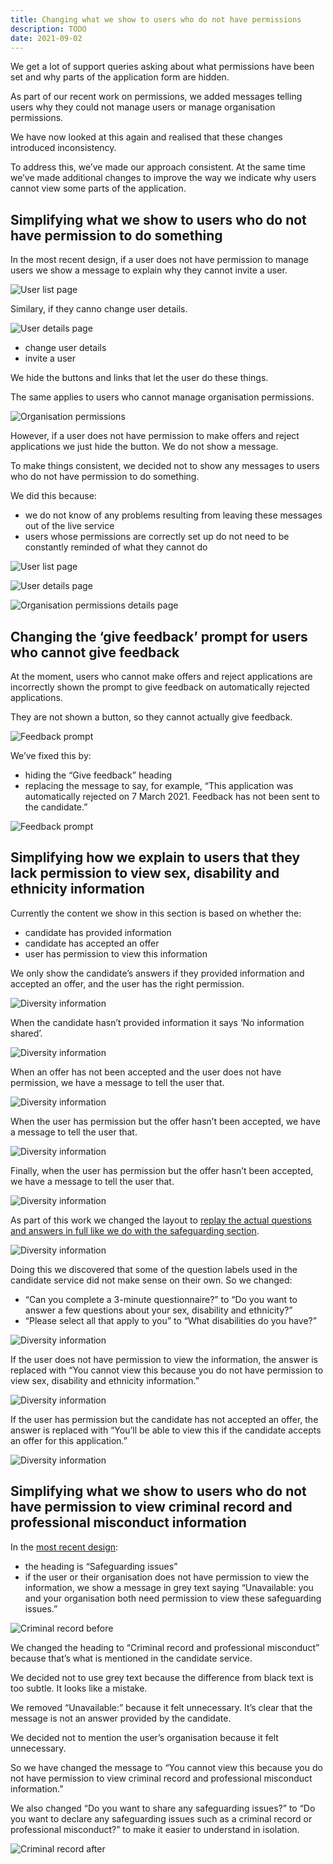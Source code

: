```yaml
---
title: Changing what we show to users who do not have permissions
description: TODO
date: 2021-09-02
---
```


We get a lot of support queries asking about what permissions have been set and why parts of the application form are hidden.

As part of our recent work on permissions, we added messages telling users why they could not manage users or manage organisation permissions.

We have now looked at this again and realised that these changes introduced inconsistency.

To address this, we’ve made our approach consistent. At the same time we’ve made additional changes to improve the way we indicate why users cannot view some parts of the application.

## Simplifying what we show to users who do not have permission to do something

In the most recent design, if a user does not have permission to manage users we show a message to explain why they cannot invite a user.

![User list page](user-list--no-permissions.png)

Similary, if they canno change user details.

![User details page](user-details--no-permissions.png)

- change user details
- invite a user

We hide the buttons and links that let the user do these things.

The same applies to users who cannot manage organisation permissions.

![Organisation permissions](organisation-permissions--no-permissions.png)

However, if a user does not have permission to make offers and reject applications we just hide the button. We do not show a message.

To make things consistent, we decided not to show any messages to users who do not have permission to do something.

We did this because:

- we do not know of any problems resulting from leaving these messages out of the live service
- users whose permissions are correctly set up do not need to be constantly reminded of what they cannot do

![User list page](user-list.png)

![User details page](user-details.png)

![Organisation permissions details page](organisation-permissions.png)

## Changing the ‘give feedback’ prompt for users who cannot give feedback

At the moment, users who cannot make offers and reject applications are incorrectly shown the prompt to give feedback on automatically rejected applications.

They are not shown a button, so they cannot actually give feedback.

![Feedback prompt](feedback--live.png)

We’ve fixed this by:

- hiding the “Give feedback” heading
- replacing the message to say, for example, “This application was automatically rejected on 7 March 2021. Feedback has not been sent to the candidate.”

![Feedback prompt](feedback--new.png)

## Simplifying how we explain to users that they lack permission to view sex, disability and ethnicity information

Currently the content we show in this section is based on whether the:

- candidate has provided information
- candidate has accepted an offer
- user has permission to view this information

We only show the candidate’s answers if they provided information and accepted an offer, and the user has the right permission.

![Diversity information](diversity--can-view.png)

When the candidate hasn’t provided information it says ‘No information shared’.

![Diversity information](diversity--no-info.png)

When an offer has not been accepted and the user does not have permission, we have a message to tell the user that.

![Diversity information](diversity--not-accepted-and-cannot-view.png)

When the user has permission but the offer hasn’t been accepted, we have a message to tell the user that.

![Diversity information](diversity--not-accepted-but-can-view.png)

Finally, when the user has permission but the offer hasn’t been accepted, we have a message to tell the user that.

![Diversity information](diversity--accept-but-cannot-view.png)

As part of this work we changed the layout to [replay the actual questions and answers in full like we do with the safeguarding section](/manage-teacher-training-applications/improvements-presenting-disability-safeguarding-interview-information/).

![Diversity information](diversity-new--old-labels.png)

Doing this we discovered that some of the question labels used in the candidate service did not make sense on their own. So we changed:

- “Can you complete a 3-minute questionnaire?” to “Do you want to answer a few questions about your sex, disability and ethnicity?”
- “Please select all that apply to you” to “What disabilities do you have?”

![Diversity information](diversity-new--labels.png)

If the user does not have permission to view the information, the answer is replaced with “You cannot view this because you do not have permission to view sex, disability and ethnicity information.”

![Diversity information](diversity-new--cannot-view.png)

If the user has permission but the candidate has not accepted an offer, the answer is replaced with “You’ll be able to view this if the candidate accepts an offer for this application.”

![Diversity information](diversity-new--not-accepted.png)

## Simplifying what we show to users who do not have permission to view criminal record and professional misconduct information

In the [most recent design](/manage-teacher-training-applications/improvements-presenting-disability-safeguarding-interview-information/):

- the heading is “Safeguarding issues”
- if the user or their organisation does not have permission to view the information, we show a message in grey text saying “Unavailable: you and your organisation both need permission to view these safeguarding issues.”

![Criminal record before](criminal-record--before.png)

We changed the heading to “Criminal record and professional misconduct” because that’s what is mentioned in the candidate service.

We decided not to use grey text because the difference from black text is too subtle. It looks like a mistake.

We removed “Unavailable:” because it felt unnecessary. It’s clear that the message is not an answer provided by the candidate.

We decided not to mention the user’s organisation because it felt unnecessary.

So we have changed the message to “You cannot view this because you do not have permission to view criminal record and professional misconduct information.”

We also changed “Do you want to share any safeguarding issues?” to “Do you want to declare any safeguarding issues such as a criminal record or professional misconduct?” to make it easier to understand in isolation.

![Criminal record after](criminal-record--after.png)
